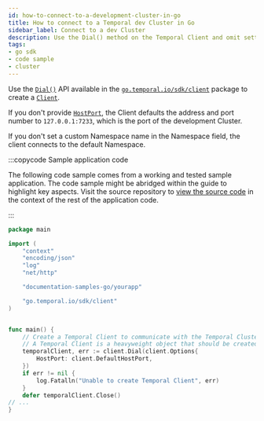 ```yaml
---
id: how-to-connect-to-a-development-cluster-in-go
title: How to connect to a Temporal dev Cluster in Go
sidebar_label: Connect to a dev Cluster
description: Use the Dial() method on the Temporal Client and omit setting any client options. If there is a local dev Cluster running, the Client will connect to it.
tags:
- go sdk
- code sample
- cluster
---
```


<!-- DO NOT EDIT THIS FILE DIRECTLY.
THIS FILE IS GENERATED from https://github.com/temporalio/documentation-samples-go/blob/backgroundcheckboilerplate/yourapp/gateway/main_dacx.go. -->

Use the [`Dial()`](https://pkg.go.dev/go.temporal.io/sdk/client#Dial) API available in the [`go.temporal.io/sdk/client`](https://pkg.go.dev/go.temporal.io/sdk/client) package to create a [`Client`](https://pkg.go.dev/go.temporal.io/sdk/client#Client).

If you don't provide [`HostPort`](https://pkg.go.dev/go.temporal.io/sdk/internal#ClientOptions), the Client defaults the address and port number to `127.0.0.1:7233`, which is the port of the development Cluster.

If you don't set a custom Namespace name in the Namespace field, the client connects to the default Namespace.

:::copycode Sample application code

The following code sample comes from a working and tested sample application.
The code sample might be abridged within the guide to highlight key aspects.
Visit the source repository to [view the source code](https://github.com/temporalio/documentation-samples-go/blob/backgroundcheckboilerplate/yourapp/gateway/main_dacx.go) in the context of the rest of the application code.

:::

```go
package main

import (
	"context"
	"encoding/json"
	"log"
	"net/http"

	"documentation-samples-go/yourapp"

	"go.temporal.io/sdk/client"
)


func main() {
	// Create a Temporal Client to communicate with the Temporal Cluster.
	// A Temporal Client is a heavyweight object that should be created just once per process.
	temporalClient, err := client.Dial(client.Options{
		HostPort: client.DefaultHostPort,
	})
	if err != nil {
		log.Fatalln("Unable to create Temporal Client", err)
	}
	defer temporalClient.Close()
// ...
}
```
